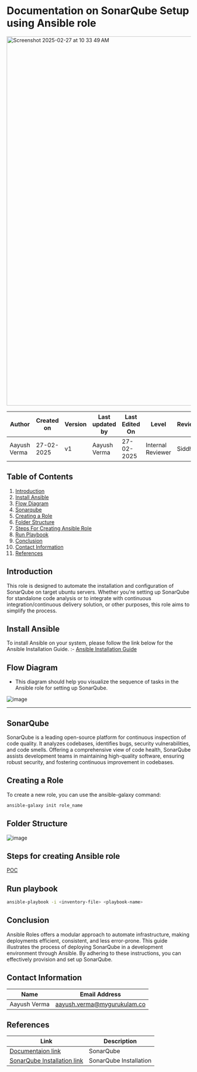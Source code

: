 # Documentation on SonarQube Setup using Ansible role

<img width="1009" alt="Screenshot 2025-02-27 at 10 33 49 AM" src="https://github.com/user-attachments/assets/893aad70-ea79-4821-b06f-4c97306c3837" />


| **Author** | **Created on** | **Version** | **Last updated by**|**Last Edited On**|**Level** |**Reviewer** |
|------------|---------------------------|-------------|----------------|-----|-------------|-------------|
| Aayush Verma|   27-02-2025              | v1          | Aayush Verma   | 27-02-2025   |  Internal Reviewer | Siddharth |


## **Table of Contents**

  1. [Introduction](#introduction)
  2. [Install Ansible](#install-ansible)
  3. [Flow Diagram](#flow-diagram)
  4. [Sonarqube](#sonarqube)
  5. [Creating a Role](#creating-a-role)
  6. [Folder Structure](#folder-structure)
  7. [Steps For Creating Ansible Role](#steps-for-creating-ansible-role)
  8. [Run Playbook](#run-playbook)
  9. [Conclusion](#conclusion)
  10. [Contact Information](#contact-information)
  11. [References](#references)


## Introduction
This role is designed to automate the installation and configuration of SonarQube on target ubuntu servers. Whether you're setting up SonarQube for standalone code analysis or to integrate with continuous integration/continuous delivery solution, or other purposes, this role aims to simplify the process.


## Install Ansible

 To install Ansible on your system, please follow the link below for the Ansible Installation Guide. :- [Ansible Installation Guide]()

## Flow Diagram

* This diagram should help you visualize the sequence of tasks in the Ansible role for setting up SonarQube.

![image](https://github.com/user-attachments/assets/c591566e-eb68-4044-b7e3-326043f718b7)



***


## SonarQube 
SonarQube is a leading open-source platform for continuous inspection of code quality. It analyzes codebases, identifies bugs, security vulnerabilities, and code smells. Offering a comprehensive view of code health, SonarQube assists development teams in maintaining high-quality software, ensuring robust security, and fostering continuous improvement in codebases.


## Creating a Role

To create a new role, you can use the ansible-galaxy command:

``` sh
ansible-galaxy init role_name 
```


## Folder Structure

![image](https://github.com/user-attachments/assets/3424fd07-fd9b-464c-a0c3-c3dd526eb823)


## Steps for creating Ansible role

[POC](link)


## Run playbook

``` sh
ansible-playbook -i <inventory-file> <playbook-name>
```

## Conclusion
Ansible Roles offers a modular approach to automate infrastructure, making deployments efficient, consistent, and less error-prone.
This guide illustrates the process of deploying SonarQube in a development environment through Ansible. By adhering to these instructions, you can effectively provision and set up SonarQube.



##  Contact Information


| **Name**       | **Email Address**        |
|----------------|--------------------------|
| Aayush Verma   | <aayush.verma@mygurukulam.co> |


## References

| **Link** | **Description** |
|------------------------------------------------------|------------------|
| [Documentaion link](https://medium.com/@sanyal.s271/introduction-to-sonarqube-elevate-your-code-quality-and-security-1c42fd092bdb) | SonarQube  |
| [SonarQube Installation link](https://medium.com/@deshdeepakdhobi/how-to-install-and-configure-sonarqube-on-aws-ec2-ubuntu-22-04-c89a3f1c2447)| SonarQube Installation |
